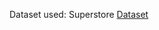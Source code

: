 Dataset used: Superstore [Dataset](https://www.kaggle.com/datasets/vivek468/superstore-dataset-final)
